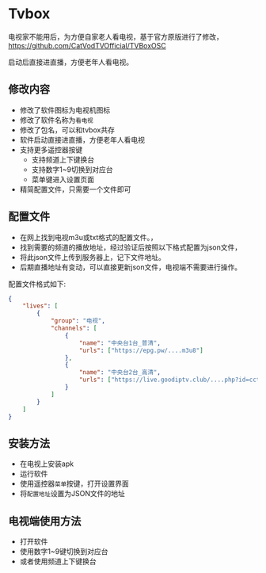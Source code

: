 # Tvbox

电视家不能用后，为方便自家老人看电视，基于官方原版进行了修改，<https://github.com/CatVodTVOfficial/TVBoxOSC>

启动后直接进直播，方便老年人看电视。

## 修改内容

- 修改了软件图标为电视机图标
- 修改了软件名称为`看电视`
- 修改了包名，可以和tvbox共存
- 软件启动直接进直播，方便老年人看电视
- 支持更多遥控器按键
  - 支持频道上下键换台
  - 支持数字1~9切换到对应台
  - 菜单键进入设置页面
- 精简配置文件，只需要一个文件即可

## 配置文件

- 在网上找到电视m3u或txt格式的配置文件。，
- 找到需要的频道的播放地址，经过验证后按照以下格式配置为json文件，
- 将此json文件上传到服务器上，记下文件地址。
- 后期直播地址有变动，可以直接更新json文件，电视端不需要进行操作。

配置文件格式如下:

```json
{
    "lives": [
        {
            "group": "电视",
            "channels": [
                {
                    "name": "中央台1台_普清",
                    "urls": ["https://epg.pw/....m3u8"]
                },
                {
                    "name": "中央台2台_高清",
                    "urls": ["https://live.goodiptv.club/....php?id=cctv2HD"]
                }
            ]
        }
    ]
}
```

## 安装方法

- 在电视上安装apk
- 运行软件
- 使用遥控器`菜单`按键，打开设置界面
- 将`配置地址`设置为JSON文件的地址

## 电视端使用方法

- 打开软件
- 使用数字1~9键切换到对应台
- 或者使用频道上下键换台
